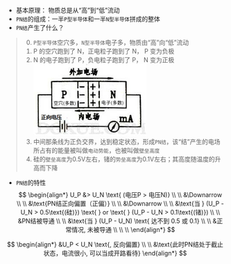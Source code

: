 - 基本原理： 物质总是从“高”到“低”流动
- `PN结`的组成：一半`P型半导体`和一半`N型半导体`拼成的整体
- `PN结`产生了什么？
> 0. `P型半导体`空穴多，`N型半导体`电子多，物质由“高”向“低”流动
> 1. P 的空穴跑到了 N，正电粒子跑到了 N， P 变为负极
> 2. N 的电子跑到了 P，负电粒子跑到了 P， N 变为正极
![](/assets/PN_junction.png)
> 3. 中间那条线为正负交界，达到稳定状态，形成`PN结`，该“结”产生的电场所占有的能量被叫做`电动势能`，也被叫做`壁垒高度`
> 4. 硅的`壁垒高度`为0.5V左右，锗的`势垒高度`为0.1V左右；其高度随温度的升高而下降
- `PN结`的特性
$$
\begin{align*}
U_P &> U_N \text{ (电压P > 电压N)}
\\ \\
&\Downarrow
\\ \\
&\text{PN结正向偏置（正偏）}
\\ \\ 
&\Downarrow
\\ \\
&\text{当 } (U_P - U_N > 0.5\text{(硅)}) \text{ } or \text{ } (U_P - U_N > 0.1\text{(锗)})
\\ \\
&PN结被导通
\\ \\
&\text{当 } (U_P - U_N) \text{ 达不到 0.5 或 0.1}
\\ \\
&正常情况, 未被导通
\\ \\ \\
\end{align*}
$$

$$
\begin{align*}
&U_P < U_N \text{, 反向偏置}
\\ \\
&\text{此时PN结处于截止状态，电流很小, 可以当成开路看待}
\end{align*}
$$